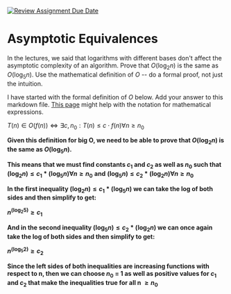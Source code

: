 [![Review Assignment Due Date](https://classroom.github.com/assets/deadline-readme-button-24ddc0f5d75046c5622901739e7c5dd533143b0c8e959d652212380cedb1ea36.svg)](https://classroom.github.com/a/fbkbKZ5N)
# Asymptotic Equivalences

In the lectures, we said that logarithms with different bases don't affect the
asymptotic complexity of an algorithm. Prove that $O(\log_{2} n)$ is the same as
$O(\log_{5} n)$. Use the mathematical definition of $O$ -- do a formal proof,
not just the intuition.

I have started with the formal definition of $O$ below. Add your answer to this
markdown file. [This
page](https://docs.github.com/en/get-started/writing-on-github/working-with-advanced-formatting/writing-mathematical-expressions)
might help with the notation for mathematical expressions.

$T(n) \in O(f(n)) \iff \exists c, n_0: T(n) \leq c \cdot f(n) \forall n \geq n_0$

**Given this definition for big O, we need to be able to prove that $O(\log_{2} n)$ is the same as $O(\log_{5} n)$.**

**This means that we must find constants $c_1$ and $c_2$ as well as $n_0$ such that $(\log_{2} n) \leq c_1 * (\log_{5} n) \forall n\geq n_0$**
**and**
**$(\log_{5} n) \leq c_2 * (\log_{2} n) \forall n\geq n_0$**

**In the first inequality $(\log_{2} n) \leq c_1 * (\log_{5} n)$ we can take the log of both sides and then simplify to get:**

**$n^(\log_{2} 5) \geq c_1$**

**And in the second inequality $(\log_{5} n) \leq c_2 * (\log_{2} n)$ we can once again take the log of both sides and then simplify to get:**

**$n^(\log_{5} 2) \geq c_2$**

**Since the left sides of both inequalities are increasing functions with respect to n, then we can choose $n_0$ = 1 as well as positive values for $c_1$ and $c_2$ that make the inequalities true for all n $\geq n_0$**
